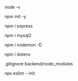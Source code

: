 node -v

npm init -y

npm i express

npm i mysql2

npm i nodemon -D

npm i dotenv

.gitignore
    backend/node_modules

npx eslint --init

